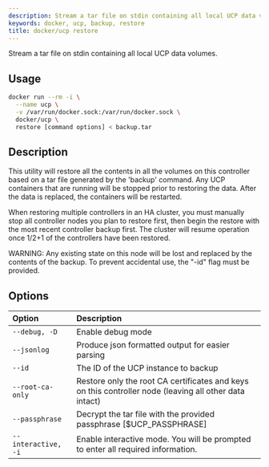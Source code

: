 ```yaml
---
description: Stream a tar file on stdin containing all local UCP data volumes.
keywords: docker, ucp, backup, restore
title: docker/ucp restore
---
```


Stream a tar file on stdin containing all local UCP data volumes.

## Usage

```bash
docker run --rm -i \
  --name ucp \
  -v /var/run/docker.sock:/var/run/docker.sock \
  docker/ucp \
  restore [command options] < backup.tar
```

## Description

This utility will restore all the contents in all the volumes on this
controller based on a tar file generated by the 'backup' command.  Any UCP
containers that are running will be stopped prior to restoring the data.
After the data is replaced, the containers will be restarted.

When restoring multiple controllers in an HA cluster, you must manually
stop all controller nodes you plan to restore first, then begin the
restore with the most recent controller backup first.  The cluster will
resume operation once 1/2+1 of the controllers have been restored.

WARNING: Any existing state on this node will be lost and replaced by
the contents of the backup.  To prevent accidental use, the "-id" flag
must be provided.

## Options

| Option              | Description                                                                                            |
|:--------------------|:-------------------------------------------------------------------------------------------------------|
| `--debug, -D`       | Enable debug mode                                                                                      |
| `--jsonlog`         | Produce json formatted output for easier parsing                                                       |
| `--id`              | The ID of the UCP instance to backup                                                                   |
| `--root-ca-only`    | Restore only the root CA certificates and keys on this controller node (leaving all other data intact) |
| `--passphrase`      | Decrypt the tar file with the provided passphrase [$UCP_PASSPHRASE]                                    |
| `--interactive, -i` | Enable interactive mode. You will be prompted to enter all required information.                       |